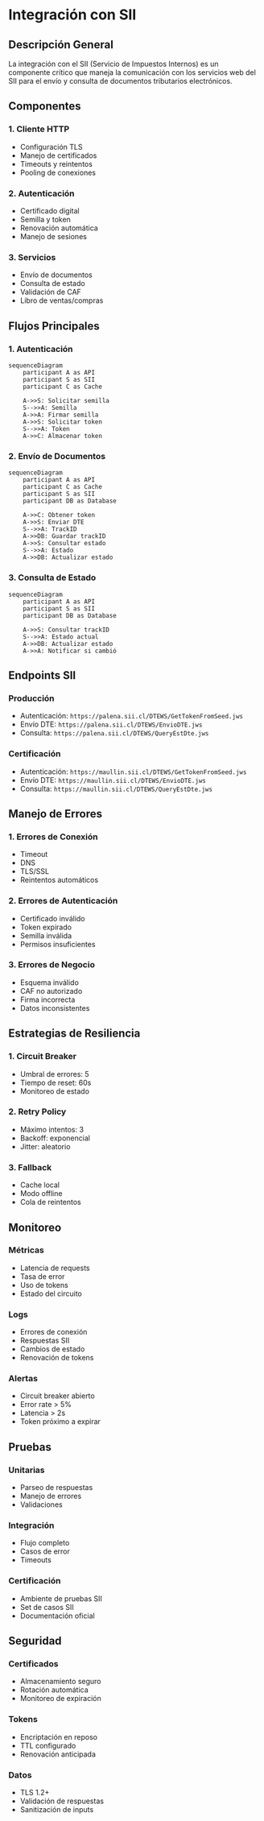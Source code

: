 # Integración con SII

## Descripción General
La integración con el SII (Servicio de Impuestos Internos) es un componente crítico que maneja la comunicación con los servicios web del SII para el envío y consulta de documentos tributarios electrónicos.

## Componentes

### 1. Cliente HTTP
- Configuración TLS
- Manejo de certificados
- Timeouts y reintentos
- Pooling de conexiones

### 2. Autenticación
- Certificado digital
- Semilla y token
- Renovación automática
- Manejo de sesiones

### 3. Servicios
- Envío de documentos
- Consulta de estado
- Validación de CAF
- Libro de ventas/compras

## Flujos Principales

### 1. Autenticación
```mermaid
sequenceDiagram
    participant A as API
    participant S as SII
    participant C as Cache
    
    A->>S: Solicitar semilla
    S-->>A: Semilla
    A->>A: Firmar semilla
    A->>S: Solicitar token
    S-->>A: Token
    A->>C: Almacenar token
```

### 2. Envío de Documentos
```mermaid
sequenceDiagram
    participant A as API
    participant C as Cache
    participant S as SII
    participant DB as Database
    
    A->>C: Obtener token
    A->>S: Enviar DTE
    S-->>A: TrackID
    A->>DB: Guardar trackID
    A->>S: Consultar estado
    S-->>A: Estado
    A->>DB: Actualizar estado
```

### 3. Consulta de Estado
```mermaid
sequenceDiagram
    participant A as API
    participant S as SII
    participant DB as Database
    
    A->>S: Consultar trackID
    S-->>A: Estado actual
    A->>DB: Actualizar estado
    A->>A: Notificar si cambió
```

## Endpoints SII

### Producción
- Autenticación: `https://palena.sii.cl/DTEWS/GetTokenFromSeed.jws`
- Envío DTE: `https://palena.sii.cl/DTEWS/EnvioDTE.jws`
- Consulta: `https://palena.sii.cl/DTEWS/QueryEstDte.jws`

### Certificación
- Autenticación: `https://maullin.sii.cl/DTEWS/GetTokenFromSeed.jws`
- Envío DTE: `https://maullin.sii.cl/DTEWS/EnvioDTE.jws`
- Consulta: `https://maullin.sii.cl/DTEWS/QueryEstDte.jws`

## Manejo de Errores

### 1. Errores de Conexión
- Timeout
- DNS
- TLS/SSL
- Reintentos automáticos

### 2. Errores de Autenticación
- Certificado inválido
- Token expirado
- Semilla inválida
- Permisos insuficientes

### 3. Errores de Negocio
- Esquema inválido
- CAF no autorizado
- Firma incorrecta
- Datos inconsistentes

## Estrategias de Resiliencia

### 1. Circuit Breaker
- Umbral de errores: 5
- Tiempo de reset: 60s
- Monitoreo de estado

### 2. Retry Policy
- Máximo intentos: 3
- Backoff: exponencial
- Jitter: aleatorio

### 3. Fallback
- Cache local
- Modo offline
- Cola de reintentos

## Monitoreo

### Métricas
- Latencia de requests
- Tasa de error
- Uso de tokens
- Estado del circuito

### Logs
- Errores de conexión
- Respuestas SII
- Cambios de estado
- Renovación de tokens

### Alertas
- Circuit breaker abierto
- Error rate > 5%
- Latencia > 2s
- Token próximo a expirar

## Pruebas

### Unitarias
- Parseo de respuestas
- Manejo de errores
- Validaciones

### Integración
- Flujo completo
- Casos de error
- Timeouts

### Certificación
- Ambiente de pruebas SII
- Set de casos SII
- Documentación oficial

## Seguridad

### Certificados
- Almacenamiento seguro
- Rotación automática
- Monitoreo de expiración

### Tokens
- Encriptación en reposo
- TTL configurado
- Renovación anticipada

### Datos
- TLS 1.2+
- Validación de respuestas
- Sanitización de inputs 